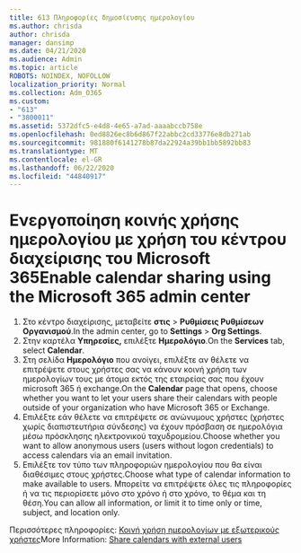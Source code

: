 ```yaml
---
title: 613 Πληροφορίες δημοσίευσης ημερολογίου
ms.author: chrisda
author: chrisda
manager: dansimp
ms.date: 04/21/2020
ms.audience: Admin
ms.topic: article
ROBOTS: NOINDEX, NOFOLLOW
localization_priority: Normal
ms.collection: Adm_O365
ms.custom:
- "613"
- "3800011"
ms.assetid: 5372dfc5-e4d8-4e65-a7ad-aaaabccb758e
ms.openlocfilehash: 0ed8826ec8b6d867f22abbc2cd33776e8db271ab
ms.sourcegitcommit: 981880f6141278b87da22924a39bb1bb5892bb83
ms.translationtype: MT
ms.contentlocale: el-GR
ms.lasthandoff: 06/22/2020
ms.locfileid: "44840917"
---
```

# <a name="enable-calendar-sharing-using-the-microsoft-365-admin-center"></a><span data-ttu-id="8569b-102">Ενεργοποίηση κοινής χρήσης ημερολογίου με χρήση του κέντρου διαχείρισης του Microsoft 365</span><span class="sxs-lookup"><span data-stu-id="8569b-102">Enable calendar sharing using the Microsoft 365 admin center</span></span>

1. <span data-ttu-id="8569b-103">Στο κέντρο διαχείρισης, μεταβείτε **στις**   >   **Ρυθμίσεις Ρυθμίσεων Οργανισμού**.</span><span class="sxs-lookup"><span data-stu-id="8569b-103">In the admin center, go to  **Settings**  >  **Org Settings**.</span></span>
2. <span data-ttu-id="8569b-104">Στην καρτέλα **Υπηρεσίες,** επιλέξτε **Ημερολόγιο**.</span><span class="sxs-lookup"><span data-stu-id="8569b-104">On the  **Services**  tab, select  **Calendar**.</span></span>
3. <span data-ttu-id="8569b-105">Στη σελίδα **Ημερολόγιο** που ανοίγει, επιλέξτε αν θέλετε να επιτρέψετε στους χρήστες σας να κάνουν κοινή χρήση των ημερολογίων τους με άτομα εκτός της εταιρείας σας που έχουν microsoft 365 ή exchange.</span><span class="sxs-lookup"><span data-stu-id="8569b-105">On the  **Calendar**  page that opens, choose whether you want to let your users share their calendars with people outside of your organization who have Microsoft 365 or Exchange.</span></span>
4. <span data-ttu-id="8569b-106">Επιλέξτε εάν θέλετε να επιτρέψετε σε ανώνυμους χρήστες (χρήστες χωρίς διαπιστευτήρια σύνδεσης) να έχουν πρόσβαση σε ημερολόγια μέσω πρόσκλησης ηλεκτρονικού ταχυδρομείου.</span><span class="sxs-lookup"><span data-stu-id="8569b-106">Choose whether you want to allow anonymous users (users without logon credentials) to access calendars via an email invitation.</span></span>
5. <span data-ttu-id="8569b-107">Επιλέξτε τον τύπο των πληροφοριών ημερολογίου που θα είναι διαθέσιμες στους χρήστες.</span><span class="sxs-lookup"><span data-stu-id="8569b-107">Choose what type of calendar information to make available to users.</span></span> <span data-ttu-id="8569b-108">Μπορείτε να επιτρέψετε όλες τις πληροφορίες ή να τις περιορίσετε μόνο στο χρόνο ή στο χρόνο, το θέμα και τη θέση.</span><span class="sxs-lookup"><span data-stu-id="8569b-108">You can allow all information, or limit it to time only or time, subject, and location only.</span></span>

<span data-ttu-id="8569b-109">Περισσότερες πληροφορίες: [Κοινή χρήση ημερολογίων με εξωτερικούς χρήστες](https://docs.microsoft.com/microsoft-365/admin/manage/share-calendars-with-external-users)</span><span class="sxs-lookup"><span data-stu-id="8569b-109">More Information: [Share calendars with external users](https://docs.microsoft.com/microsoft-365/admin/manage/share-calendars-with-external-users)</span></span>
